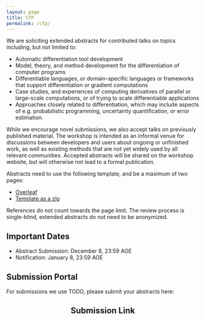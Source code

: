 ```yaml
---
layout: page
title: CfP
permalink: /cfp/
---
```


We are soliciting extended abstracts for contributed talks on topics including, but not limited to:

* Automatic differentiation tool development
* Model, theory, and method development for the differentiation of computer programs
* Differentiable languages, or domain-specific languages or frameworks that support differentiation or gradient computations
* Case studies, and experiences of computing derivatives of parallel or large-scale computations, or of trying to scale differentiable applications
* Approaches closely related to differentiation, which may include aspects of e.g. probabilistic programming, uncertainty quantification, or error estimation.

While we encourage novel submissions, we also accept talks on previously published material. The workshop is intended as an informal venue for discussions between developers and users about ongoing or unfinished work, as well as existing methods that are not yet widely used by all relevant communities. Accepted abstracts will be shared on the workshop website, but will otherwise not lead to a formal publication.

Abstracts need to use the following template, and be a maximum of two pages:

* [Overleaf](https://www.overleaf.com/latex/templates/differentiable-programming-workshop-at-ppopp24-template/fqvftgxzvgvd)
* [Template as a zip]({{site.baseurl}}/assets/zip/DiffProgPPoPPTemplate.zip)

References do not count towards the page limit. The review process is single-blind, extended abstracts do not need to be anonymized.

## Important Dates

* Abstract Submission: December 8, 23:59 AOE
* Notification: January 8, 23:59 AOE

## Submission Portal

For submissions we use TODO, please submit your abstracts here:

<h2 align='center'>Submission Link</h2>
